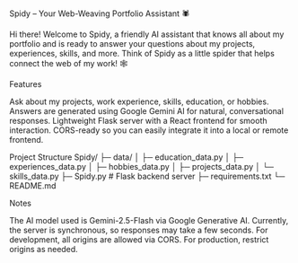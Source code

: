Spidy – Your Web-Weaving Portfolio Assistant 🕷️

Hi there! Welcome to Spidy, a friendly AI assistant that knows all about my portfolio and is ready to answer your questions about my projects, experiences, skills, and more. Think of Spidy as a little spider that helps connect the web of my work! 🕸️

Features

Ask about my projects, work experience, skills, education, or hobbies.
Answers are generated using Google Gemini AI for natural, conversational responses.
Lightweight Flask server with a React frontend for smooth interaction.
CORS-ready so you can easily integrate it into a local or remote frontend.

Project Structure
Spidy/
├─ data/
│  ├─ education_data.py
│  ├─ experiences_data.py
│  ├─ hobbies_data.py
│  ├─ projects_data.py
│  └─ skills_data.py
├─ Spidy.py        # Flask backend server
├─ requirements.txt
└─ README.md

Notes

The AI model used is Gemini-2.5-Flash via Google Generative AI.
Currently, the server is synchronous, so responses may take a few seconds.
For development, all origins are allowed via CORS. For production, restrict origins as needed.